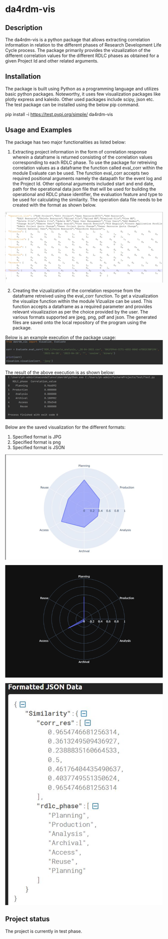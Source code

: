 # da4rdm-vis

## Description
The da4rdm-vis is a python package that allows extracting correlation information in relation to the different phases of Research Development Life Cycle process. The package primarily provides the vizualization of the different correlation values for the different RDLC phases as obtained for a given Project Id and other related arguments.


## Installation
The package is built using Python as a programming language and utilizes basic python packages. Noteworthy, it uses few visualization packages like plotly express and kaleido. Other used packages include scipy, json etc. The test package can be installed using the below pip command.

pip install -i https://test.pypi.org/simple/ da4rdm-vis

## Usage and Examples
The package has two major functionalities as listed below:
1. Extracting project information in the form of correlation response wherein a dataframe is returned consisting of the correlation values corresponding to each RDLC phase. 
To use the package for retreiving correlation values as a dataframe the function called eval_corr within the module Evaluate can be used. The function eval_corr accepts two required positional arguments namely the datapath for the event log and the Project Id. Other optional arguments included start and end date, path for the operational data json file that will be used for building the operational and RDLC phase identifier, the evaluation feature and type to be used for calculating the similarity. The operation data file needs to be created with the format as shown below.

![PNG](SampleData/OperationData.JPG)

2. Creating the vizualization of the correlation response from the dataframe retreived using the eval_corr function. To get a vizualization the visualize function within the module Vizualize can be used. This function accepts a dataframe as a required parameter and provides relevant visualizazion as per the choice provided by the user. The various formats supported are jpeg, png, pdf and json. The generated files are saved onto the local repository of the program using the package.

Below is an example execution of the package usage:
![PackageUsage-1.png](SampleData/PackageUsage.png)

The result of the above execution is as shown below:
![PackageResult-2.png](SampleData/PackageResult.png)

Below are the saved visualization for the different formats:
1. Specified format is JPG
2. Specified format is png
3. Specified format is JSON

![PNG](SampleData/RadarChart.JPG)

![JPG](SampleData/Radarchart.png)

![JSON](SampleData/JSON.JPG)

## Project status
The project is currently in test phase.
